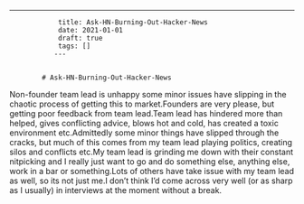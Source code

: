 ---
                title: Ask-HN-Burning-Out-Hacker-News
                date: 2021-01-01    
                draft: true
                tags: []
               ---


            # Ask-HN-Burning-Out-Hacker-News

Non-founder team lead is unhappy some minor issues have slipping in the chaotic process of getting this to market.Founders are very please, but getting poor feedback from team lead.Team lead has hindered more than helped, gives conflicting advice, blows hot and cold, has created a toxic environment etc.Admittedly some minor things have slipped through the cracks, but much of this comes from my team lead playing politics, creating silos and conflicts etc.My team lead is grinding me down with their constant nitpicking and I really just want to go and do something else, anything else, work in a bar or something.Lots of others have take issue with my team lead as well, so its not just me.I don’t think I’d come across very well (or as sharp as I usually) in interviews at the moment without a break.